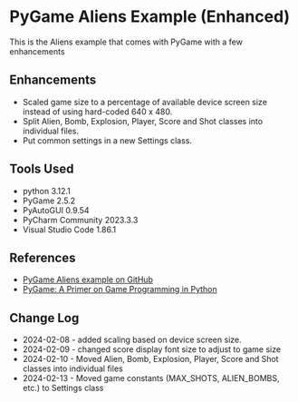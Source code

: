 # PyGame Aliens Example (Enhanced)
This is the Aliens example that comes with PyGame with a few enhancements
## Enhancements
* Scaled game size to a percentage of available device screen size instead of using hard-coded 640 x 480.
* Split Alien, Bomb, Explosion, Player, Score and Shot classes into individual files.
* Put common settings in a new Settings class.
## Tools Used
* python 3.12.1
* PyGame 2.5.2
* PyAutoGUI 0.9.54
* PyCharm Community 2023.3.3
* Visual Studio Code 1.86.1
## References
* [PyGame Aliens example on GitHub](https://github.com/pygame/pygame/tree/main/examples)
* [PyGame: A Primer on Game Programming in Python](https://realpython.com/pygame-a-primer/)
## Change Log
* 2024-02-08 - added scaling based on device screen size.
* 2024-02-09 - changed score display font size to adjust to game size
* 2024-02-10 - Moved Alien, Bomb, Explosion, Player, Score and Shot classes into individual files
* 2024-02-13 - Moved game constants (MAX_SHOTS, ALIEN_BOMBS, etc.) to Settings class
